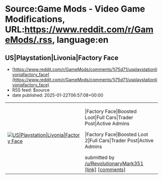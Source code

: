 # Source:Game Mods - Video Game Modifications, URL:https://www.reddit.com/r/GameMods/.rss, language:en

## US|Playstation|Livonia|Factory Face
 - [https://www.reddit.com/r/GameMods/comments/1i75d71/usplaystationlivoniafactory_face](https://www.reddit.com/r/GameMods/comments/1i75d71/usplaystationlivoniafactory_face)
 - RSS feed: $source
 - date published: 2025-01-22T06:57:08+00:00

<table> <tr><td> <a href="https://www.reddit.com/r/GameMods/comments/1i75d71/usplaystationlivoniafactory_face/"> <img src="https://preview.redd.it/j9ivgulvthee1.jpeg?width=640&amp;crop=smart&amp;auto=webp&amp;s=05e7746e537d3d525851c4b32c06a1f4f97bbf3d" alt="US|Playstation|Livonia|Factory Face" title="US|Playstation|Livonia|Factory Face" /> </a> </td><td> <!-- SC_OFF --><div class="md"><p>|Factory Face|Boosted Loot|Full Cars|Trader Post|Active Admins</p> <p>|Factory Face|Boosted Loot 2|Full Cars|Trader Post|Active Admins</p> </div><!-- SC_ON --> &#32; submitted by &#32; <a href="https://www.reddit.com/user/RevolutionaryMark351"> /u/RevolutionaryMark351 </a> <br/> <span><a href="https://i.redd.it/j9ivgulvthee1.jpeg">[link]</a></span> &#32; <span><a href="https://www.reddit.com/r/GameMods/comments/1i75d71/usplaystationlivoniafactory_face/">[comments]</a></span> </td></tr></table>

